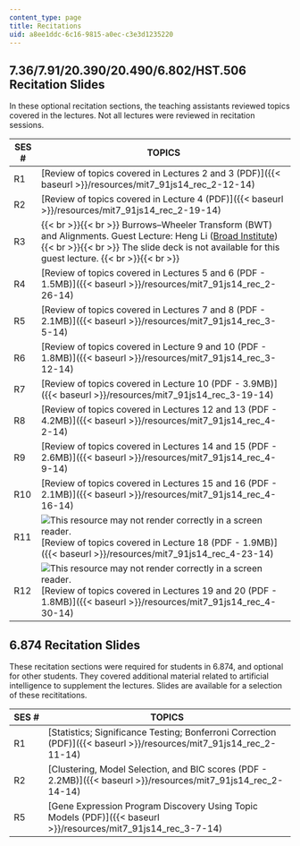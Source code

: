 ```yaml
---
content_type: page
title: Recitations
uid: a8ee1ddc-6c16-9815-a0ec-c3e3d1235220
---
```


7.36/7.91/20.390/20.490/6.802/HST.506 Recitation Slides
-------------------------------------------------------

In these optional recitation sections, the teaching assistants reviewed topics covered in the lectures. Not all lectures were reviewed in recitation sessions.

| SES # | TOPICS |
| --- | --- |
| R1 | [Review of topics covered in Lectures 2 and 3 (PDF)]({{< baseurl >}}/resources/mit7_91js14_rec_2-12-14) |
| R2 | [Review of topics covered in Lecture 4 (PDF)]({{< baseurl >}}/resources/mit7_91js14_rec_2-19-14) |
| R3 |  {{< br >}}{{< br >}} Burrows–Wheeler Transform (BWT) and Alignments. Guest Lecture: Heng Li ([Broad Institute](http://www.broadinstitute.org/)) {{< br >}}{{< br >}} The slide deck is not available for this guest lecture. {{< br >}}{{< br >}}  |
| R4 | [Review of topics covered in Lectures 5 and 6 (PDF - 1.5MB)]({{< baseurl >}}/resources/mit7_91js14_rec_2-26-14) |
| R5 | [Review of topics covered in Lectures 7 and 8 (PDF - 2.1MB)]({{< baseurl >}}/resources/mit7_91js14_rec_3-5-14) |
| R6 | [Review of topics covered in Lecture 9 and 10 (PDF - 1.8MB)]({{< baseurl >}}/resources/mit7_91js14_rec_3-12-14) |
| R7 | [Review of topics covered in Lecture 10 (PDF - 3.9MB)]({{< baseurl >}}/resources/mit7_91js14_rec_3-19-14) |
| R8 | [Review of topics covered in Lectures 12 and 13 (PDF - 4.2MB)]({{< baseurl >}}/resources/mit7_91js14_rec_4-2-14) |
| R9 | [Review of topics covered in Lectures 14 and 15 (PDF - 2.6MB)]({{< baseurl >}}/resources/mit7_91js14_rec_4-9-14) |
| R10 | [Review of topics covered in Lectures 15 and 16 (PDF - 2.1MB)]({{< baseurl >}}/resources/mit7_91js14_rec_4-16-14) |
| R11 | ![This resource may not render correctly in a screen reader.](/images/inacessible.gif)[Review of topics covered in Lecture 18 (PDF - 1.9MB)]({{< baseurl >}}/resources/mit7_91js14_rec_4-23-14) |
| R12 | ![This resource may not render correctly in a screen reader.](/images/inacessible.gif)[Review of topics covered in Lectures 19 and 20 (PDF - 1.8MB)]({{< baseurl >}}/resources/mit7_91js14_rec_4-30-14) 

6.874 Recitation Slides
-----------------------

These recitation sections were required for students in 6.874, and optional for other students. They covered additional material related to artificial intelligence to supplement the lectures. Slides are available for a selection of these recititations.

| SES # | TOPICS |
| --- | --- |
| R1 | [Statistics; Significance Testing; Bonferroni Correction (PDF)]({{< baseurl >}}/resources/mit7_91js14_rec_2-11-14) |
| R2 | [Clustering, Model Selection, and BIC scores (PDF - 2.2MB)]({{< baseurl >}}/resources/mit7_91js14_rec_2-14-14) |
| R5 | [Gene Expression Program Discovery Using Topic Models (PDF)]({{< baseurl >}}/resources/mit7_91js14_rec_3-7-14)